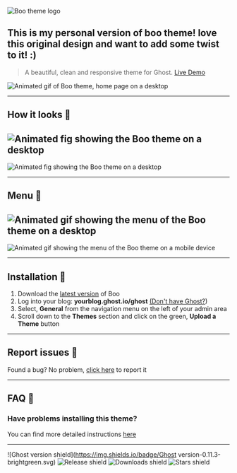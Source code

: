 ![Boo theme logo](http://i.imgur.com/fbifvYJ.png)

This is my personal version of boo theme! love this original design and want to add some twist to it! :)
---
> A beautiful, clean and responsive theme for Ghost. [Live Demo](http://boo-demo.tenoku.com/)

![Animated gif of Boo theme, home page on a desktop](http://i.imgur.com/0LYO26Q.gif)

---

## How it looks 👀
![Animated fig showing the Boo theme on a desktop](http://i.imgur.com/r5lx0oE.gif)
---
![Animated fig showing the Boo theme on a desktop](http://i.imgur.com/7SqhEsT.gif)

---

## Menu 📖
![Animated gif showing the menu of the Boo theme on a desktop](http://i.imgur.com/gMroOve.gif)
---
![Animated gif showing the menu of the Boo theme on a mobile device](http://i.imgur.com/ptNIwCP.gif)

---

## Installation 🚀
1. Download the [latest version](https://github.com/tenoku/boo/archive/v0.11.0.zip) of Boo
2. Log into your blog: **yourblog.ghost.io/ghost** [(Don't have Ghost?](https://ghost.org))
3. Select, **General** from the navigation menu on the left of your admin area
4. Scroll down to the **Themes** section and click on the green, **Upload a Theme** button

---

## Report issues 🐞
Found a bug? No problem, [click here](https://github.com/tenoku/boo/issues/new) to report it

---

## FAQ 🤔
### Have problems installing this theme?
You can find more detailed instructions [here](https://help.ghost.org/hc/en-us/articles/223241628-Uploading-Themes)

---

![Ghost version shield](https://img.shields.io/badge/Ghost version-0.11.3-brightgreen.svg)
![Release shield](https://img.shields.io/github/release/tenoku/boo.svg)
![Downloads shield](https://img.shields.io/github/downloads/tenoku/boo/total.svg)
![Stars shield](https://img.shields.io/github/stars/tenoku/boo.svg?style=social&label=Star)
